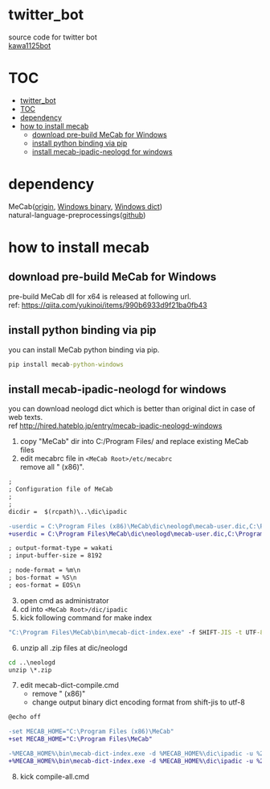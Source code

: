 

# twitter_bot
source code for twitter bot  
[kawa1125bot](https://twitter.com/kawa1125bot)  

# TOC
<!-- TOC -->

- [twitter_bot](#twitter_bot)
- [TOC](#toc)
- [dependency](#dependency)
- [how to install mecab](#how-to-install-mecab)
    - [download pre-build MeCab for Windows](#download-pre-build-mecab-for-windows)
    - [install python binding via pip](#install-python-binding-via-pip)
    - [install mecab-ipadic-neologd for windows](#install-mecab-ipadic-neologd-for-windows)

<!-- /TOC -->


# dependency
MeCab([origin](http://taku910.github.io/mecab/), [Windows binary](https://qiita.com/yukinoi/items/990b6933d9f21ba0fb43), [Windows dict](http://hired.hateblo.jp/entry/mecab-ipadic-neologd-windows))  
natural-language-preprocessings([github](https://github.com/Hironsan/natural-language-preprocessings))


# how to install mecab
## download pre-build MeCab for Windows
pre-build MeCab dll for x64 is released at following  url.  
ref: https://qiita.com/yukinoi/items/990b6933d9f21ba0fb43  
## install python binding via pip
you can install MeCab python binding via pip.  
```cmd
pip install mecab-python-windows
```
## install mecab-ipadic-neologd for windows
you can download neologd dict which is better than original dict in case of web texts.  
ref http://hired.hateblo.jp/entry/mecab-ipadic-neologd-windows

1. copy "MeCab" dir into C:/Program Files/ and replace existing MeCab files
2. edit mecabrc file in ```<MeCab Root>/etc/mecabrc```  
remove all " (x86)".  
```diff
;
; Configuration file of MeCab
;
;
dicdir =  $(rcpath)\..\dic\ipadic

-userdic = C:\Program Files (x86)\MeCab\dic\neologd\mecab-user.dic,C:\Program Files (x86)\MeCab\dic\neologd\neologd-adjective-exp.dic,C:\Program Files (x86)\MeCab\dic\neologd\neologd-adjective-std.dic,C:\Program Files (x86)\MeCab\dic\neologd\neologd-adjective-verb.dic,C:\Program Files (x86)\MeCab\dic\neologd\neologd-adverb.dic,C:\Program Files (x86)\MeCab\dic\neologd\neologd-common-noun-ortho-variant.dic,C:\Program Files (x86)\MeCab\dic\neologd\neologd-date-time-infreq.dic,C:\Program Files (x86)\MeCab\dic\neologd\neologd-ill-formed-words.dic,C:\Program Files (x86)\MeCab\dic\neologd\neologd-interjection.dic,C:\Program Files (x86)\MeCab\dic\neologd\neologd-noun-sahen-conn-ortho-variant.dic,C:\Program Files (x86)\MeCab\dic\neologd\neologd-proper-noun-ortho-variant.dic,C:\Program Files (x86)\MeCab\dic\neologd\neologd-quantity-infreq.dic
+userdic = C:\Program Files\MeCab\dic\neologd\mecab-user.dic,C:\Program Files\MeCab\dic\neologd\neologd-adjective-exp.dic,C:\Program Files\MeCab\dic\neologd\neologd-adjective-std.dic,C:\Program Files\MeCab\dic\neologd\neologd-adjective-verb.dic,C:\Program Files\MeCab\dic\neologd\neologd-adverb.dic,C:\Program Files\MeCab\dic\neologd\neologd-common-noun-ortho-variant.dic,C:\Program Files\MeCab\dic\neologd\neologd-date-time-infreq.dic,C:\Program Files\MeCab\dic\neologd\neologd-ill-formed-words.dic,C:\Program Files\MeCab\dic\neologd\neologd-interjection.dic,C:\Program Files\MeCab\dic\neologd\neologd-noun-sahen-conn-ortho-variant.dic,C:\Program Files\MeCab\dic\neologd\neologd-proper-noun-ortho-variant.dic,C:\Program Files\MeCab\dic\neologd\neologd-quantity-infreq.dic

; output-format-type = wakati
; input-buffer-size = 8192

; node-format = %m\n
; bos-format = %S\n
; eos-format = EOS\n
```
3. open cmd as administrator
4. cd into ```<MeCab Root>/dic/ipadic```
5. kick following command for make index
```cmd
"C:\Program Files\MeCab\bin\mecab-dict-index.exe" -f SHIFT-JIS -t UTF-8
```
6. unzip all .zip files at dic/neologd
```cmd
cd ..\neologd
unzip \*.zip
```
7. edit mecab-dict-compile.cmd  
    - remove " (x86)"  
    - change output binary dict encoding format from shift-jis to utf-8

```diff
@echo off

-set MECAB_HOME="C:\Program Files (x86)\MeCab"
+set MECAB_HOME="C:\Program Files\MeCab"

-%MECAB_HOME%\bin\mecab-dict-index.exe -d %MECAB_HOME%\dic\ipadic -u %2 -f shift-jis -t shift-jis %MECAB_HOME%\dic\neologd\%1
+%MECAB_HOME%\bin\mecab-dict-index.exe -d %MECAB_HOME%\dic\ipadic -u %2 -f shift-jis -t utf-8 %MECAB_HOME%\dic\neologd\%1
```

8. kick compile-all.cmd